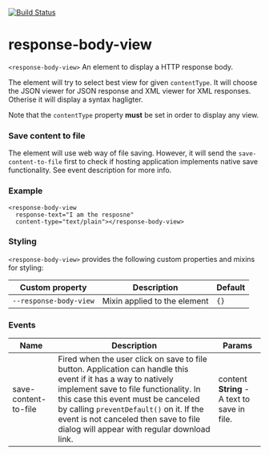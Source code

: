 [![Build Status](https://travis-ci.org/advanced-rest-client/response-body-view.svg?branch=stage)](https://travis-ci.org/advanced-rest-client/response-body-view)  

# response-body-view

`<response-body-view>` An element to display a HTTP response body.

The element will try to select best view for given `contentType`. It will
choose the JSON viewer for JSON response and XML viewer for XML responses.
Otherise it will display a syntax hagligter.

Note that the `contentType` property **must** be set in order to display any
view.

### Save content to file
The element will use web way of file saving. However, it will send the
`save-content-to-file` first to check if hosting application implements native
save functionality. See event description for more info.

### Example
```
<response-body-view
  response-text="I am the resposne"
  content-type="text/plain"></response-body-view>
```

### Styling
`<response-body-view>` provides the following custom properties and mixins for styling:

Custom property | Description | Default
----------------|-------------|----------
`--response-body-view` | Mixin applied to the element | `{}`



### Events
| Name | Description | Params |
| --- | --- | --- |
| save-content-to-file | Fired when the user click on save to file button.  Application can handle this event if it has a way to natively implement save to file functionality. In this case this event must be canceled by calling `preventDefault()` on it. If the event is not canceled then save to file dialog will appear with regular download link. | content **String** - A text to save in file. |
